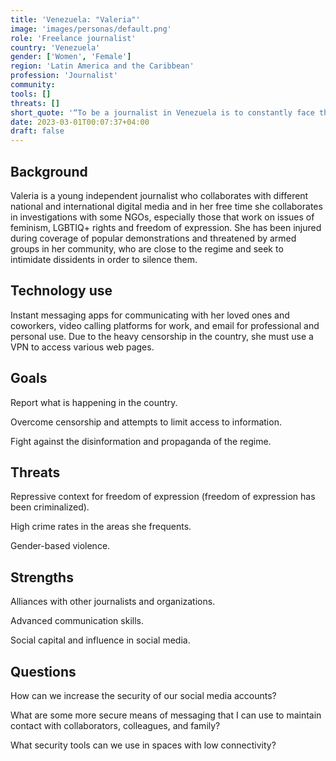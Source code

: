 ```yaml
---
title: 'Venezuela: "Valeria"'
image: 'images/personas/default.png'
role: 'Freelance journalist'
country: 'Venezuela'
gender: ['Women', 'Female']
region: 'Latin America and the Caribbean'
profession: 'Journalist'
community:
tools: []
threats: []
short_quote: '“To be a journalist in Venezuela is to constantly face the repression of the regime for everything we say.”'
date: 2023-03-01T00:07:37+04:00
draft: false
---
```


## Background

Valeria is a young independent journalist who collaborates with different
national and international digital media and in her free time she collaborates
in investigations with some NGOs, especially those that work on issues of
feminism, LGBTIQ+ rights and freedom of expression. She has been injured during
coverage of popular demonstrations and threatened by armed groups in her
community, who are close to the regime and seek to intimidate dissidents in
order to silence them.


## Technology use

Instant messaging apps for communicating with her loved ones and coworkers,
video calling platforms for work, and email for professional and personal use.
Due to the heavy censorship in the country, she must use a VPN to access
various web pages.


## Goals

Report what is happening in the country.

Overcome censorship and attempts to limit access to information.

Fight against the disinformation and propaganda of the regime.


## Threats

Repressive context for freedom of expression (freedom of expression has been criminalized).

High crime rates in the areas she frequents.

Gender-based violence.


## Strengths

Alliances with other journalists and organizations.

Advanced communication skills.

Social capital and influence in social media.


## Questions

How can we increase the security of our social media accounts?

What are some more secure means of messaging that I can use to maintain contact with collaborators, colleagues, and family?

What security tools can we use in spaces with low connectivity?
